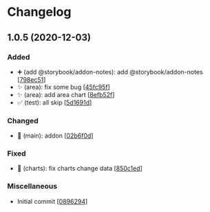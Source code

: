 # Changelog

<a name="1.0.5"></a>
## 1.0.5 (2020-12-03)

### Added

- ➕ (add @storybook/addon-notes): add @storybook/addon-notes [[798ec51](https://github.com/ferried/simple-g2-charts/commit/798ec5128a95925c3389b01fef3e96afe7b0351e)]
- ✨ (area): fix some bug [[45fc95f](https://github.com/ferried/simple-g2-charts/commit/45fc95fc931c55e86b394fa5e7ae0312985dfd8a)]
- ✨ (area): add area chart [[8efb52f](https://github.com/ferried/simple-g2-charts/commit/8efb52f4fcb1b01b0ea67b534d57450d96f16207)]
- ✅ (test): all skip [[5d1691d](https://github.com/ferried/simple-g2-charts/commit/5d1691dc4b1f74ff3a0387ab9692199b6bc8ae8a)]

### Changed

- 🎨 (main): addon [[02b6f0d](https://github.com/ferried/simple-g2-charts/commit/02b6f0d243f5461bb15b4eebc5280cf37332aa5b)]

### Fixed

- 🐛 (charts): fix charts change data [[850c1ed](https://github.com/ferried/simple-g2-charts/commit/850c1ed1258a01f4aa4194afe0e5c290653bb446)]

### Miscellaneous

-  Initial commit [[0896294](https://github.com/ferried/simple-g2-charts/commit/0896294c396ba47421636007ce7e3f3a738f39e5)]


